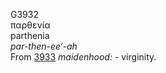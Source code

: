 G3932  
παρθενία  
parthenia  
*par-then-ee‘-ah*  
From [3933](g3933) *maidenhood:* - virginity.  
